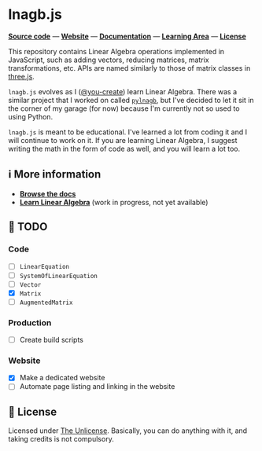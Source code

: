 lnagb.js
========

[www]: https://vecma-org.github.io/lnagb.js/
[src]: ./src/
[lic]: ./LICENSE

[**Source code**][src] &mdash; [**Website**][www] &mdash;
[**Documentation**][docs] &mdash; [**Learning Area**][learn] &mdash;
[**License**][lic]

This repository contains Linear Algebra operations implemented in JavaScript,
such as adding vectors, reducing matrices, matrix transformations, etc. APIs are
named similarly to those of matrix classes in [three.js](https://threejs.org).

`lnagb.js` evolves as I ([@you-create][gh yc]) learn Linear Algebra. There was a
similar project that I worked on called [`pylnagb`][gh pylnagb], but I've
decided to let it sit in the corner of my garage (for now) because I'm currently
not so used to using Python.

`lnagb.js` is meant to be educational. I've learned a lot from coding it and I
will continue to work on it. If you are learning Linear Algebra, I suggest
writing the math in the form of code as well, and you will learn a lot too.

[gh yc]: https://github.com/you-create
[gh pylnagb]: https://github.com/vecma-org/pylnagb

:information_source: More information
-------------------------------------

- [**Browse the docs**][docs]
- [**Learn Linear Algebra**][learn] (work in progress, not yet available)

[docs]: https://vecma-org.github.io/lnagb.js/docs/
[learn]: https://vecma-org.github.io/lnagb.js/learn/

:pushpin: TODO
--------------

### Code

- [ ] `LinearEquation`
- [ ] `SystemOfLinearEquation`
- [ ] `Vector`
- [x] `Matrix`
- [ ] `AugmentedMatrix`

### Production

- [ ] Create build scripts

### Website

- [x] Make a dedicated website
- [ ] Automate page listing and linking in the website

:page_with_curl: License
------------------------

Licensed under [The Unlicense](https://unlicense.org/). Basically, you can do
anything with it, and taking credits is not compulsory.
